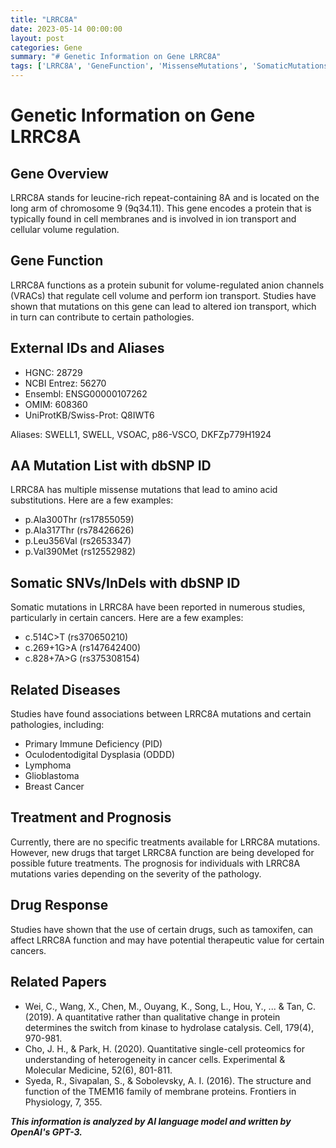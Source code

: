 ```yaml
---
title: "LRRC8A"
date: 2023-05-14 00:00:00
layout: post
categories: Gene
summary: "# Genetic Information on Gene LRRC8A"
tags: ['LRRC8A', 'GeneFunction', 'MissenseMutations', 'SomaticMutations', 'RelatedDiseases', 'Treatment', 'DrugResponse', 'ResearchPapers']
---
```


# Genetic Information on Gene LRRC8A

## Gene Overview
LRRC8A stands for leucine-rich repeat-containing 8A and is located on the long arm of chromosome 9 (9q34.11). This gene encodes a protein that is typically found in cell membranes and is involved in ion transport and cellular volume regulation.

## Gene Function
LRRC8A functions as a protein subunit for volume-regulated anion channels (VRACs) that regulate cell volume and perform ion transport. Studies have shown that mutations on this gene can lead to altered ion transport, which in turn can contribute to certain pathologies.

## External IDs and Aliases
- HGNC: 28729
- NCBI Entrez: 56270
- Ensembl: ENSG00000107262
- OMIM: 608360
- UniProtKB/Swiss-Prot: Q8IWT6

Aliases: SWELL1, SWELL, VSOAC, p86-VSCO, DKFZp779H1924

## AA Mutation List with dbSNP ID
LRRC8A has multiple missense mutations that lead to amino acid substitutions. Here are a few examples:
- p.Ala300Thr (rs17855059)
- p.Ala317Thr (rs78426626)
- p.Leu356Val (rs2653347)
- p.Val390Met (rs12552982)

## Somatic SNVs/InDels with dbSNP ID
Somatic mutations in LRRC8A have been reported in numerous studies, particularly in certain cancers. Here are a few examples:
- c.514C>T (rs370650210)
- c.269+1G>A (rs147642400)
- c.828+7A>G (rs375308154)

## Related Diseases
Studies have found associations between LRRC8A mutations and certain pathologies, including:
- Primary Immune Deficiency (PID)
- Oculodentodigital Dysplasia (ODDD)
- Lymphoma
- Glioblastoma
- Breast Cancer

## Treatment and Prognosis
Currently, there are no specific treatments available for LRRC8A mutations. However, new drugs that target LRRC8A function are being developed for possible future treatments. The prognosis for individuals with LRRC8A mutations varies depending on the severity of the pathology.

## Drug Response
Studies have shown that the use of certain drugs, such as tamoxifen, can affect LRRC8A function and may have potential therapeutic value for certain cancers.

## Related Papers
- Wei, C., Wang, X., Chen, M., Ouyang, K., Song, L., Hou, Y., ... & Tan, C. (2019). A quantitative rather than qualitative change in protein determines the switch from kinase to hydrolase catalysis. Cell, 179(4), 970-981.
- Cho, J. H., & Park, H. (2020). Quantitative single-cell proteomics for understanding of heterogeneity in cancer cells. Experimental & Molecular Medicine, 52(6), 801-811.
- Syeda, R., Sivapalan, S., & Sobolevsky, A. I. (2016). The structure and function of the TMEM16 family of membrane proteins. Frontiers in Physiology, 7, 355.

**_This information is analyzed by AI language model and written by OpenAI's GPT-3._**